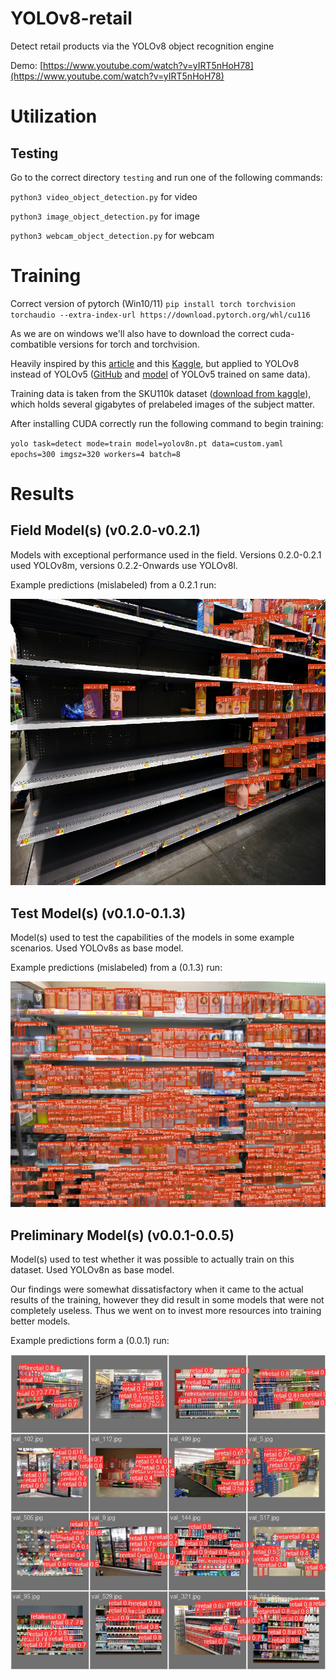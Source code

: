 # YOLOv8-retail
 Detect retail products via the YOLOv8 object recognition engine
 
 Demo: [https://www.youtube.com/watch?v=yIRT5nHoH78](https://www.youtube.com/watch?v=yIRT5nHoH78)
 
# Utilization

## Testing

Go to the correct directory `testing` and run one of the following commands:

`python3 video_object_detection.py` for video

`python3 image_object_detection.py` for image

`python3 webcam_object_detection.py` for webcam 

# Training

Correct version of pytorch (Win10/11) `pip install torch torchvision torchaudio --extra-index-url https://download.pytorch.org/whl/cu116`

As we are on windows we'll also have to download the correct cuda-combatible versions for torch and torchvision.

Heavily inspired by this [article](https://medium.com/analytics-vidhya/retail-store-item-detection-using-yolov5-7ba3ddd71b0c) and this [Kaggle](https://www.kaggle.com/code/thedatasith/visualize-sku110k/notebook), but applied to YOLOv8 instead of YOLOv5 ([GitHub](https://github.com/eg4000/SKU110K_CVPR19) and [model](https://drive.google.com/file/d/1f9tRzJSqjuUQzXz8WjJC0V_WD-8y_6wy/view?usp=sharing) of YOLOv5 trained on same data).

Training data is taken from the SKU110k dataset ([download from kaggle](https://www.kaggle.com/datasets/thedatasith/sku110k-annotations)), which holds several gigabytes of prelabeled images of the subject matter.

After installing CUDA correctly run the following command to begin training:

`yolo task=detect mode=train model=yolov8n.pt data=custom.yaml epochs=300 imgsz=320 workers=4 batch=8`

# Results

## Field Model(s) (v0.2.0-v0.2.1)
Models with exceptional performance used in the field. Versions 0.2.0-0.2.1 used YOLOv8m, versions 0.2.2-Onwards use YOLOv8l.

Example predictions (mislabeled) from a 0.2.1 run: 

![Mislabeled predictions](model/0.2.1/predictions.png?raw=true "Mislabeled predictions, field model")

## Test Model(s) (v0.1.0-0.1.3)

Model(s) used to test the capabilities of the models in some example scenarios. Used YOLOv8s as base model.

Example predictions (mislabeled) from a (0.1.3) run:

![Mislabeled predictions](model/0.1.3/predictions.png?raw=true "Mislabeled predictions")


## Preliminary Model(s) (v0.0.1-0.0.5)

Model(s) used to test whether it was possible to actually train on this dataset. Used YOLOv8n as base model.

Our findings were somewhat dissatisfactory when it came to the actual results of the training, however they did result in some models that were not completely useless. Thus we went on to invest more resources into training better models.

Example predictions form a (0.0.1) run:

![Valid Batch 2](model/0.0.1/val_batch2_pred.jpg?raw=true "Valid Batch 2 Predictions")
